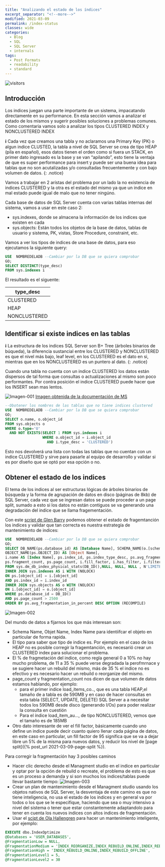 ```yaml
---
title: "Analizando el estado de los índices"
excerpt_separator: "<!--more-->"
modified: 2021-03-09
permalink: /index-status
classes: wide
categories:
  - Blog
  - SQL
  - SQL Server
  - internals
tags:
  - Post Formats
  - readability
  - standard
---
```


![visitors](https://visitor-badge.glitch.me/badge?page_id=includewareok.blog.2021-03-01-index-status")

## Introducción
Los indices juegan una parte importante de un sistema, impacatando directamente en su performance. En esta sección vamos a analizar el estado de los mismos y sugerir posibles soluciones a problemas comunes. Como comentaria vamos solo a analizar los tipos CLUSTERED INDEX y NONCLUSTERED INDEX
<!--more-->

**:information_source:** Cada vez que creamos una tabla y no aclaramos una Primary Key (PK) o algun indice CLUSTED, la tabla a nivel de SQL Server se crea de tipo HEAP (pila en español), esos datos tienen el orden como si fuera un STACK, en primer dato ingresado es la base y se van “apilando”, esto tiene la ventaja de que es super performance para insert y puede ser una buena idea para tablas que no son acutalizadas y/o consultadas frecuentemente y con bajo volumen de datos.
{: .notice}


Vamos a trabajar en 2 arístas del problema por un lado la no existencia de indices CLUSTERED y la otra es el estado del mismo ya que un indice en mal estado puede igual de malo que no tener ningúno.

Cada base de datos de SQL Server cuenta con varias tablas internas del sistema, vamos a usar en este caso 2: 

* sys.indexes, donde se almacena la información de los indices que existen en cada 
* sys.objects: Están todos los objetos de la base de datos, tablas de usuario y sistema, PK, vistas, Store Procedure, constraint, etc.

Vamos a ver los tipos de indices de una base de datos, para eso ejecutamos la siguiente query:

``` sql
USE  NOMBREDELADB --Cambiar por la DB que se quiera comprobar
GO;
SELECT DISTINCT(type_desc) 
FROM sys.indexes i
```

El resultado es el siguente:

|type_desc|
|-|
|CLUSTERED|
|HEAP|
|NONCLUSTERED|

## Identificar si existe indices en las tablas

**:information_source:** La estructura de los indices SQL Server son B+ Tree (árboles binarios de búqueda), la diferencia sustancial entre los CLUSTERED y NONCLUSTERED es que el nivel más bajo, leaf level, en los CLUSTERED es el dato en si, mientras que en los NONCLUSTERED es un puntero al dato.
{: .notice}

Cuando una tabla no cuenta con un indice CLUSTERED los datos están dispersos de tal forma que consultas o actualizaciones al mismo son poco performantes. Por contra posición el indice CLUSTERED puede hacer que los INSERT sean mas lentos. 

![Imagen-001](/assets/images/2021-03-01-index-status-001.png)
[Imagen obtenida de la documentación de MS](https://docs.microsoft.com/en-us/sql/relational-databases/sql-server-index-design-guide?view=sql-server-ver15#clustered-index-architecture)

``` sql
--Obotener los nombres de las tablas que no tiene indices clustered
USE  NOMBREDELADB --Cambiar por la DB que se quiera comprobar
GO;
SELECT o.name, o.object_id
FROM sys.objects o
WHERE o.type='U'
  AND NOT EXISTS(SELECT 1 FROM sys.indexes i
                 WHERE o.object_id = i.object_id
                   AND i.type_desc = 'CLUSTERED')
```

Esto nos devolverá una lista con todas las tablas que no cuentan con un indice CLUSTERED y sirve para pasarle al equipo de desarrollo y validar si es por diseño que se optó por esa opción o no. 


## Obtener el estado de los indices
El tema de los indices al ser estructuras lógicas de árboles binarios de búsqueda y la forma de agrupación de datos en disco (páginas de 8kb) de SQL Server, cada vez que se ingresan datos se puede proceder a un page split, sumado a esto si los datos no están contiguos se va generando una degradación del indice que se llama fragementación.

Con este [script de Glen Barry](https://www.sqlskills.com/blogs/glenn/category/dmv-queries/) podemos obtener el estado de  fragemtanción los indices y validar que tan correcta es nuestra estrategía de mantenimiento de indices:

``` sql
USE  NOMBREDELADB --Cambiar por la DB que se quiera comprobar
GO;
SELECT DB_NAME(ps.database_id) AS [Database Name], SCHEMA_NAME(o.[schema_id]) AS [Schema Name],
OBJECT_NAME(ps.OBJECT_ID) AS [Object Name], 
i.name AS [Index Name], ps.index_id, ps.index_type_desc, ps.avg_fragmentation_in_percent, 
ps.fragment_count, ps.page_count, i.fill_factor, i.has_filter, i.filter_definition, i.allow_page_locks
FROM sys.dm_db_index_physical_stats(DB_ID(),NULL, NULL, NULL , N'LIMITED') AS ps
INNER JOIN sys.indexes AS i WITH (NOLOCK)
ON ps.[object_id] = i.[object_id] 
AND ps.index_id = i.index_id
INNER JOIN sys.objects AS o WITH (NOLOCK)
ON i.[object_id] = o.[object_id]
WHERE ps.database_id = DB_ID()
AND ps.page_count > 2500
ORDER BY ps.avg_fragmentation_in_percent DESC OPTION (RECOMPILE)
```

![Imagen-002](/assets/images/2021-03-01-index-status-002.png)

Del mundo de datos a fijarnos los que más interesan son:
* Schema Name, Objet Name, Index Name para identiifcar el objeto en particular de forma rapida.
* El tipo para saber que tipo de indice es. Por ejemplo en el caso de los HEAP no es posible corregir la fragemtanción, es necesarió crear un CLUSTERED index para solucionar el problema.
* El % de fragmetación del indice, como regla general 0 a 10% no hay mucho problema, de 11 a 35 % puede verse degradada la perofmrnace y se sugiere hacer un rebuild del mismo, más de 35 % el indice no es efectivo y es necesario hacer un rebuild o reorganize del mismo.
* page_count y fragmentation_count nos dicen de que volumen de datos estamos hablando, por ejemplo:
  * para el primer indice load_items_co.., que es una tabla HEAP,el tamaño de a tabla es de 590MB y en caso de hacer consultas en esta tabla (SELECT, UPDATE, DELETE) SQL Server a a necesitar todos los 590MB desde disco (generando I/Os) para poder realizar la consulta en cuestión
  * Para el índice load_item_au…, de tipo NONCLUSTERED, vemos que el tamaño es de 185MB
* Otro dato interesante de ver el fill factor, básicamente cuando uno define un indice puede decir cuanto quiero llenar cada página de datos, en este caso en particular, un fill factor de 95 significa que se va a dejar libre un 5% de la misma para nuevos datos, y reducir los nivel de [page split]({% post_url 2021-03-09-page-split %}).


Para corregir la fragmentación hay 3 posibles caminos
* Hacer clic derecho desde el Managment studio en el indice en particular y optar por la opción de rebuild o recreate, el problema de esto es que es un proceso a demanda y si son muchos los indices/tablas puede llevar bastante tiempo: 
![Imagen-003](/assets/images/2021-03-01-index-status-003.png)
* Crear un plan de mantenimiento desde el Managment studio usando los objetos nativos de SQL Server, la desventaja de este camino es que  no tiene inteligencia, no usa el estado de los indices y en general va por todos o los que se le especifique, haciendo que sea o muy intensivo a nivel del sistema o tener que estar constantemente adaptandolo para tener en cuenta los nuevos indices con altos indices de fragmentación.
* Usar el [scipt de Ola Hallengren](https://ola.hallengren.com/) para hacer un mantenimiento inteligente, por ejemplo:

``` sql
EXECUTE dbo.IndexOptimize
@Databases = 'USER_DATABASES',
@FragmentationLow = NULL,
@FragmentationMedium = 'INDEX_REORGANIZE,INDEX_REBUILD_ONLINE,INDEX_REBUILD_OFFLINE',
@FragmentationHigh = 'INDEX_REBUILD_ONLINE,INDEX_REBUILD_OFFLINE',
@FragmentationLevel1 = 5,
@FragmentationLevel2 = 30
```
